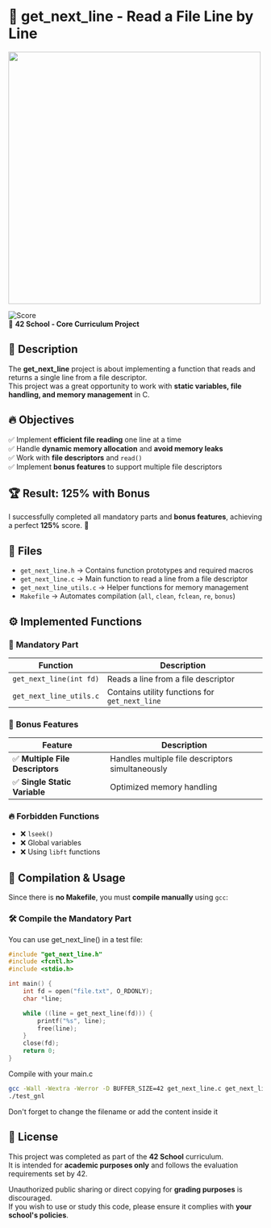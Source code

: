 # 📄 get_next_line - Read a File Line by Line

<img src="https://github.com/user-attachments/assets/69657cae-485a-45ec-927f-b76b3a08894c" width="500">

![Score](https://img.shields.io/badge/Score-125%25-brightgreen)  
📌 **42 School - Core Curriculum Project**  

## 📝 Description
The **get_next_line** project is about implementing a function that reads and returns a single line from a file descriptor.  
This project was a great opportunity to work with **static variables, file handling, and memory management** in C.

## 🔥 Objectives
✅ Implement **efficient file reading** one line at a time  
✅ Handle **dynamic memory allocation** and **avoid memory leaks**  
✅ Work with **file descriptors** and `read()`  
✅ Implement **bonus features** to support multiple file descriptors  

## 🏆 Result: **125% with Bonus**
I successfully completed all mandatory parts and **bonus features**, achieving a perfect **125%** score. 🎉

## 📁 Files
- `get_next_line.h` → Contains function prototypes and required macros  
- `get_next_line.c` → Main function to read a line from a file descriptor  
- `get_next_line_utils.c` → Helper functions for memory management  
- `Makefile` → Automates compilation (`all`, `clean`, `fclean`, `re`, `bonus`)  

## ⚙️ Implemented Functions
### 🔹 **Mandatory Part**
| Function | Description |
|----------|-------------|
| `get_next_line(int fd)` | Reads a line from a file descriptor |
| `get_next_line_utils.c` | Contains utility functions for `get_next_line` |

### 🎯 **Bonus Features**
| Feature | Description |
|---------|-------------|
| ✅ **Multiple File Descriptors** | Handles multiple file descriptors simultaneously |
| ✅ **Single Static Variable** | Optimized memory handling |

### 🔥 **Forbidden Functions**
- ❌ `lseek()`
- ❌ Global variables
- ❌ Using `libft` functions

## 🚀 Compilation & Usage
Since there is **no Makefile**, you must **compile manually** using `gcc`:

### 🛠 **Compile the Mandatory Part**
You can use get_next_line() in a test file:
```c
#include "get_next_line.h"
#include <fcntl.h>
#include <stdio.h>

int main() {
    int fd = open("file.txt", O_RDONLY);
    char *line;

    while ((line = get_next_line(fd))) {
        printf("%s", line);
        free(line);
    }
    close(fd);
    return 0;
}
```

Compile with your main.c
```sh
gcc -Wall -Wextra -Werror -D BUFFER_SIZE=42 get_next_line.c get_next_line_utils.c main.c -o test_gnl
./test_gnl
```

Don't forget to change the filename or add the content inside it

## 📜 License

This project was completed as part of the **42 School** curriculum.  
It is intended for **academic purposes only** and follows the evaluation requirements set by 42.  

Unauthorized public sharing or direct copying for **grading purposes** is discouraged.  
If you wish to use or study this code, please ensure it complies with **your school's policies**.

